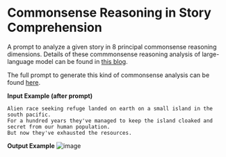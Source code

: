 # Commonsense Reasoning in Story Comprehension

A prompt to analyze a given story in 8 principal commonsense reasoning dimensions. Details of these commmonsense reasoning analysis of large-language model can be found in [this blog](https://agi.miraheze.org/wiki/GPT3_and_Commonsense_Reasoning).

The full prompt to generate this kind of commonsense analysis can be found [here](https://github.com/ratthachat/prompt_engineering/blob/main/common_sense/gpt3_commonsense_prompt.ipynb).

**Input Example (after prompt)**
```
Alien race seeking refuge landed on earth on a small island in the south pacific. 
For a hundred years they've managed to keep the island cloaked and secret from our human population. 
But now they've exhausted the resources.
```

**Output Example**
![image](https://user-images.githubusercontent.com/56621342/130014850-5e9584fe-cff7-492a-81e7-de0944c8fa91.png)


